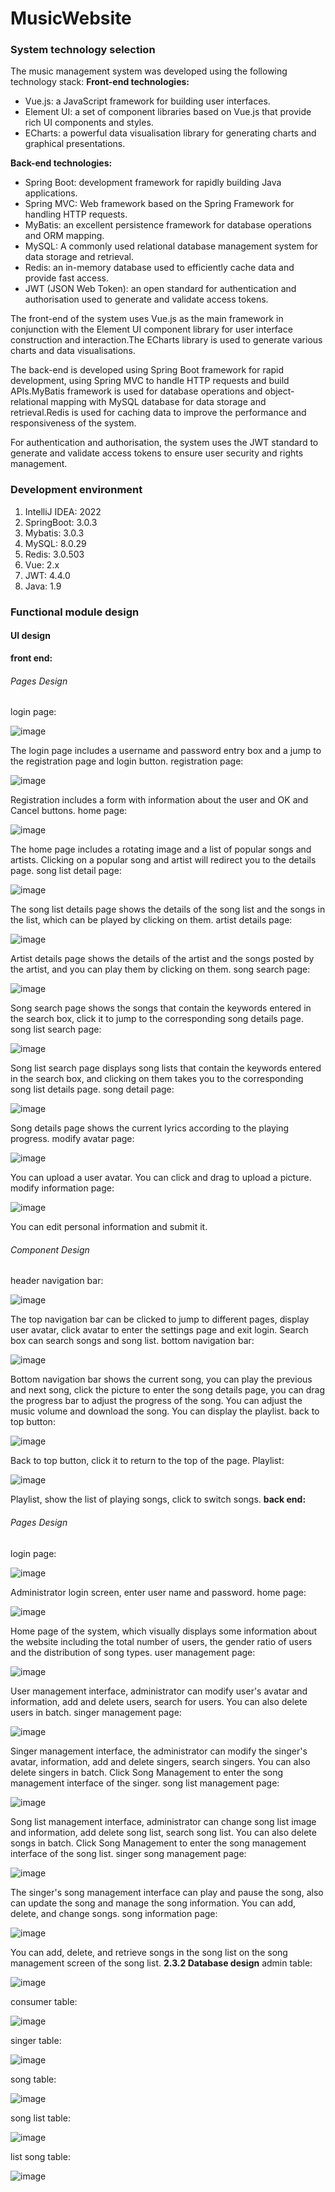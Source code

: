 # MusicWebsite
### System technology selection
The music management system was developed using the following technology stack:
**Front-end technologies:**
- Vue.js: a JavaScript framework for building user interfaces.
- Element UI: a set of component libraries based on Vue.js that provide rich UI components and styles.
- ECharts: a powerful data visualisation library for generating charts and graphical presentations.

**Back-end technologies:**
- Spring Boot: development framework for rapidly building Java applications.
- Spring MVC: Web framework based on the Spring Framework for handling HTTP requests.
- MyBatis: an excellent persistence framework for database operations and ORM mapping.
- MySQL: A commonly used relational database management system for data storage and retrieval.
- Redis: an in-memory database used to efficiently cache data and provide fast access.
- JWT (JSON Web Token): an open standard for authentication and authorisation used to generate and validate access tokens.

The front-end of the system uses Vue.js as the main framework in conjunction with the Element UI component library for user interface construction and interaction.The ECharts library is used to generate various charts and data visualisations.

The back-end is developed using Spring Boot framework for rapid development, using Spring MVC to handle HTTP requests and build APIs.MyBatis framework is used for database operations and object-relational mapping with MySQL database for data storage and retrieval.Redis is used for caching data to improve the performance and responsiveness of the system.

For authentication and authorisation, the system uses the JWT standard to generate and validate access tokens to ensure user security and rights management.
### Development environment
1. IntelliJ IDEA: 2022
2. SpringBoot: 3.0.3
3. Mybatis: 3.0.3
4. MySQL: 8.0.29
5. Redis: 3.0.503
6. Vue: 2.x
7. JWT: 4.4.0
8. Java: 1.9

### Functional module design
#### UI design
**front end:**
###### Pages Design
login page:

![image](https://github.com/susutingWW/MusicWebsite/assets/115572391/2cd120e1-2e77-47de-b994-849b6e5c157a)

The login page includes a username and password entry box and a jump to the registration page and login button.
registration page:

![image](https://github.com/susutingWW/MusicWebsite/assets/115572391/ca82c088-a2f2-4318-8bff-10218ee24442)

Registration includes a form with information about the user and OK and Cancel buttons.
home page:

![image](https://github.com/susutingWW/MusicWebsite/assets/115572391/f0b71a15-e811-4b2e-b2d1-97f2ec9bda9d)

The home page includes a rotating image and a list of popular songs and artists. Clicking on a popular song and artist will redirect you to the details page.
song list detail page:

![image](https://github.com/susutingWW/MusicWebsite/assets/115572391/5838bd07-cbf0-4ad6-8527-3bcccf6d195a)

The song list details page shows the details of the song list and the songs in the list, which can be played by clicking on them.
artist details page:

![image](https://github.com/susutingWW/MusicWebsite/assets/115572391/9c8e1f2e-f556-411f-b870-7d53aa46bfcf)

Artist details page shows the details of the artist and the songs posted by the artist, and you can play them by clicking on them.
song search page:

![image](https://github.com/susutingWW/MusicWebsite/assets/115572391/a3672ec4-aa8c-44a9-b561-30c2f00424d9)

Song search page shows the songs that contain the keywords entered in the search box, click it to jump to the corresponding song details page.
song list search page:

![image](https://github.com/susutingWW/MusicWebsite/assets/115572391/64767c85-1434-40ca-adff-8447356cac2c)

Song list search page displays song lists that contain the keywords entered in the search box, and clicking on them takes you to the corresponding song list details page.
song detail page:

![image](https://github.com/susutingWW/MusicWebsite/assets/115572391/b9aeaf54-a89d-4313-b922-8c9243b91cdd)

Song details page shows the current lyrics according to the playing progress.
modify avatar page:

![image](https://github.com/susutingWW/MusicWebsite/assets/115572391/a7faaed5-cfe2-421d-a6a7-a32d19abc3d1)

You can upload a user avatar. You can click and drag to upload a picture.
modify information page:

![image](https://github.com/susutingWW/MusicWebsite/assets/115572391/60f0355f-1211-4706-a29f-4d82ee3ed14c)

You can edit personal information and submit it.
###### Component Design
header navigation bar:

![image](https://github.com/susutingWW/MusicWebsite/assets/115572391/b618cc33-f7dc-4d1f-8520-154877b96fa9)

The top navigation bar can be clicked to jump to different pages, display user avatar, click avatar to enter the settings page and exit login. Search box can search songs and song list.
bottom navigation bar:

![image](https://github.com/susutingWW/MusicWebsite/assets/115572391/81471465-7d32-4594-96a8-3ca813d16b2c)

Bottom navigation bar shows the current song, you can play the previous and next song, click the picture to enter the song details page, you can drag the progress bar to adjust the progress of the song. You can adjust the music volume and download the song. You can display the playlist.
back to top button:

![image](https://github.com/susutingWW/MusicWebsite/assets/115572391/11084740-eb9c-4e2c-996e-f74cd9c0b387)

Back to top button, click it to return to the top of the page.
Playlist:

![image](https://github.com/susutingWW/MusicWebsite/assets/115572391/f7f18764-086e-464d-9a41-8ae51d9070aa)

Playlist, show the list of playing songs, click to switch songs.
**back end:**
###### Pages Design
login page:

![image](https://github.com/susutingWW/MusicWebsite/assets/115572391/bb293526-a163-4c4c-9309-73918b870891)

Administrator login screen, enter user name and password.
home page:

![image](https://github.com/susutingWW/MusicWebsite/assets/115572391/6a09a5b4-a2a8-4836-97cb-353075cd5b9d)

Home page of the system, which visually displays some information about the website including the total number of users, the gender ratio of users and the distribution of song types.
user management page:

![image](https://github.com/susutingWW/MusicWebsite/assets/115572391/4356fea5-af5b-4ca5-a645-1d433385f7fb)

User management interface, administrator can modify user's avatar and information, add and delete users, search for users. You can also delete users in batch.
singer management page:

![image](https://github.com/susutingWW/MusicWebsite/assets/115572391/202e004b-43ca-4a28-8ab6-d9d58220a37e)

Singer management interface, the administrator can modify the singer's avatar, information, add and delete singers, search singers. You can also delete singers in batch. Click Song Management to enter the song management interface of the singer.
song list management page:

![image](https://github.com/susutingWW/MusicWebsite/assets/115572391/82d785d6-32ea-491a-9889-6eb82ec491ab)

Song list management interface, administrator can change song list image and information, add delete song list, search song list. You can also delete songs in batch. Click Song Management to enter the song management interface of the song list.
singer song management page:

![image](https://github.com/susutingWW/MusicWebsite/assets/115572391/0e2cc763-11cc-4641-92cd-94b72df10eec)

The singer's song management interface can play and pause the song, also can update the song and manage the song information. You can add, delete, and change songs.
song information page:

![image](https://github.com/susutingWW/MusicWebsite/assets/115572391/a945137a-77b6-493e-b0c7-52d6e6cf3199)

You can add, delete, and retrieve songs in the song list on the song management screen of the song list.
**2.3.2 Database design**
admin table:

![image](https://github.com/susutingWW/MusicWebsite/assets/115572391/7bf001e9-b3a7-4df0-9ff5-c6ef71ea8c75)

consumer table:

![image](https://github.com/susutingWW/MusicWebsite/assets/115572391/cfcbc5d7-bf89-49f8-a445-fc6d5bab6297)

singer table:

![image](https://github.com/susutingWW/MusicWebsite/assets/115572391/110b2205-c797-4486-b182-87f6830d3ae7)

song table:

![image](https://github.com/susutingWW/MusicWebsite/assets/115572391/a1619aa5-8e1a-4515-baea-445b1ebff85c)

song list table:

![image](https://github.com/susutingWW/MusicWebsite/assets/115572391/8a336fce-7439-40da-acf6-f58d6db501be)

list song table:

![image](https://github.com/susutingWW/MusicWebsite/assets/115572391/9d6142b0-97f6-4ad6-8b99-60d69efcecbd)
